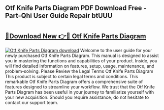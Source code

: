 ## Otf Knife Parts Diagram PDF Download Free - Part-Qhi User Guide Repair btUUU

# <h2><a href="http://dfirhw.blite.top/?on=Otf+Knife+Parts+Diagram">🔗Download New 👉🔴 Otf Knife Parts Diagram</a></h2>

[![Otf Knife Parts Diagram download](https://i.imgur.com/lujVjoI.png)](http://dfirhw.blite.top/?on=Otf+Knife+Parts+Diagram)
Welcome to the user guide for your newly purchased Otf Knife Parts Diagram. This manual is designed to assist you in mastering the functions and capabilities of your product. Inside, you will find detailed information on features, setup, usage, maintenance, and problem-solving. Please Review the Legal Terms Otf Knife Parts Diagram This product is subject to certain legal terms and conditions. This remarkable Otf Knife Parts Diagram offers a comprehensive suite of features designed to streamline your workflow. We trust that the Otf Knife Parts Diagram has been useful in your journey to familiarize yourself with your new acquisition. Should you require assistance, do not hesitate to contact our support team.
